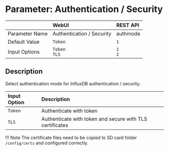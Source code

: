 # Parameter: Authentication / Security

|                   | WebUI               | REST API
|:---               |:---                 |:----
| Parameter Name    | Authentication / Security | authmode
| Default Value     | `Token`             | `1`
| Input Options     | `Token`<br>`TLS` | `1`<br>`2`


## Description

Select authentication mode for InfluxDB authentication / security.


| Input Option               | Description
|:---                        |:---
| `Token`                    | Authenticate with token
| `TLS`                      | Authenticate with token and secure with TLS certificates


!!! Note
    The certificate files need to be copied to SD card folder `/config/certs` 
    and configured correctly.
